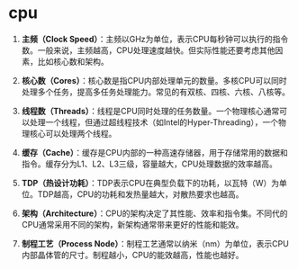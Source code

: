 # cpu

1. **主频（Clock Speed）**：主频以GHz为单位，表示CPU每秒钟可以执行的指令数。一般来说，主频越高，CPU处理速度越快。但实际性能还要考虑其他因素，比如核心数和架构。

2. **核心数（Cores）**：核心数是指CPU内部处理单元的数量。多核CPU可以同时处理多个任务，提高多任务处理能力。常见的有双核、四核、六核、八核等。

3. **线程数（Threads）**：线程是CPU同时处理的任务数量。一个物理核心通常可以处理一个线程，但通过超线程技术（如Intel的Hyper-Threading），一个物理核心可以处理两个线程。

4. **缓存（Cache）**：缓存是CPU内部的一种高速存储器，用于存储常用的数据和指令。缓存分为L1、L2、L3三级，容量越大，CPU处理数据的效率越高。

5. **TDP（热设计功耗）**：TDP表示CPU在典型负载下的功耗，以瓦特（W）为单位。TDP越高，CPU的功耗和发热量越大，对散热要求也越高。

6. **架构（Architecture）**：CPU的架构决定了其性能、效率和指令集。不同代的CPU通常采用不同的架构，新架构通常带来更好的性能和能效。

7. **制程工艺（Process Node）**：制程工艺通常以纳米（nm）为单位，表示CPU内部晶体管的尺寸。制程越小，CPU的能效越高，性能也越好。
